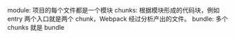 module: 项目的每个文件都是一个模块
chunks: 根据模块形成的代码块，例如 entry 两个入口就是两个 chunk，Webpack 经过分析产出的文件。
bundle: 多个 chunks 就是 bundle
